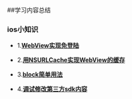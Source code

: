 

##学习内容总结


### ios小知识
* 1.**[WebView实现免登陆](https://github.com/wu736139669/wu736139669.github.io/blob/master/iOS/UIWebViewCookie.md)**


* 2.**[用NSURLCache实现WebView的缓存](https://github.com/wu736139669/ASHWebURLProtocol)**
* 3.**[block简单用法](https://github.com/wu736139669/ASHBlockTest/blob/master/README.md)**
* 4.**[调试修改第三方sdk内容](https://github.com/wu736139669/wu736139669.github.io/blob/master/iOS/HookDebugSDK.md)**